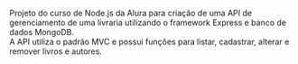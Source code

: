<p>
  Projeto do curso de Node.js da Alura para criação de uma API de gerenciamento de uma livraria utilizando o framework Express e banco de dados MongoDB. <br>
  A API utiliza o padrão MVC e possui funções para listar, cadastrar, alterar e remover livros e autores.
</p>

